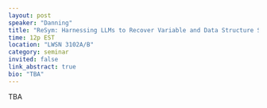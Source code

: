 ```yaml
---
layout: post
speaker: "Danning"
title: "ReSym: Harnessing LLMs to Recover Variable and Data Structure Symbols from Stripped Binaries (CCS 2024 Practice talk)"
time: 12p EST
location: "LWSN 3102A/B"
category: seminar
invited: false
link_abstract: true
bio: "TBA"
---
```

TBA
